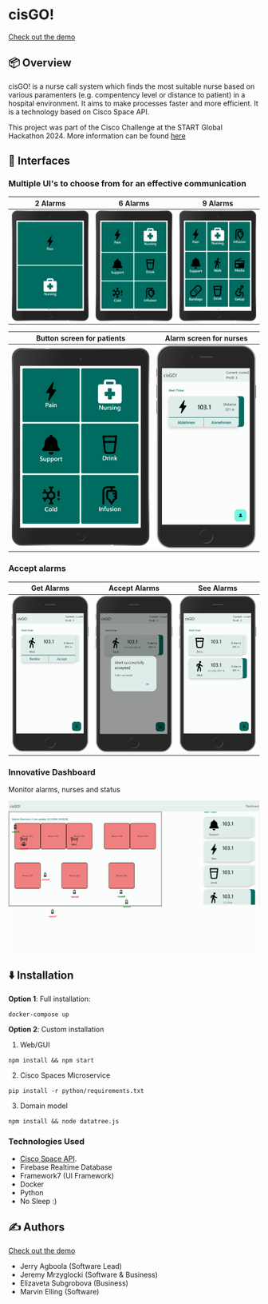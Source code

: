 # cisGO!

[Check out the demo](https://starthack2024.web.app/)

## 📦 Overview

cisGO! is a nurse call system which finds the most suitable nurse based on various paramenters (e.g. compentency level or distance to patient) in a hospital environment. It aims to make processes faster and more efficient. It is a technology based on Cisco Space API.  

This project was part of the Cisco Challenge at the START Global Hackathon 2024. More information can be found [here](https://github.com/START-Hack/Cisco_STARTHACK24)

## 📱 Interfaces

### Multiple UI's to choose from for an effective communication
2 Alarms |  6 Alarms | 9 Alarms
:-------------------------:|:-------------------------:| :-------------------------:
![Tablet](./assets-src/1iPad.png) | ![Tablet](./assets-src/2iPad.png) | ![Tablet](./assets-src/4iPad.png)


Button screen for patients|  Alarm screen for nurses
:-------------------------:|:-------------------------:
![Tablet](./assets-src/1tablet.png) | ![Phone](./assets-src/2phone.png)

### Accept alarms
Get Alarms |  Accept Alarms | See Alarms
:-------------------------:|:-------------------------:| :-------------------------:
![Tablet](./assets-src/phone1.png) | ![Tablet](./assets-src/phone2.png) | ![Tablet](./assets-src/phone3.png)

### Innovative Dashboard
Monitor alarms, nurses and status

![Dashboard](./assets-src/dashboard1.png) 

## ⬇️ Installation

**Option 1**: Full installation:
```shell
docker-compose up
```
**Option 2**: Custom installation
1. Web/GUI
```shell
npm install && npm start
```
2. Cisco Spaces Microservice
```shell
pip install -r python/requirements.txt 
```
3. Domain model
```shell
npm install && node datatree.js
```


### Technologies Used
- [Cisco Space API](https://partners.dnaspaces.eu/docs/v1/basic/index.html#!c-dnas-partners-overview.html). 
- Firebase Realtime Database
- Framework7 (UI Framework)
- Docker
- Python
- No Sleep :)

## ✍️ Authors

[Check out the demo](https://starthack2024.web.app/)

- Jerry Agboola (Software Lead)
- Jeremy Mrzyglocki (Software & Business)
- Elizaveta Subgrobova (Business)
- Marvin Elling (Software)
